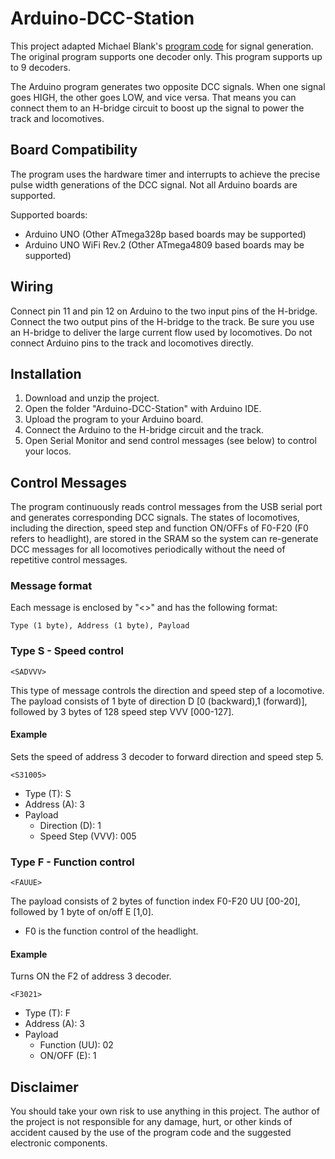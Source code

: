 # Arduino-DCC-Station
This project adapted Michael Blank's [program code](http://www.oscale.net/en/simpledcc) for signal generation. The original program supports one decoder only. This program supports up to 9 decoders.

The Arduino program generates two opposite DCC signals. When one signal goes HIGH, the other goes LOW, and vice versa. That means you can connect them to an H-bridge circuit to boost up the signal to power the track and locomotives.

## Board Compatibility
The program uses the hardware timer and interrupts to achieve the precise pulse width generations of the DCC signal. Not all Arduino boards are supported.

Supported boards:
- Arduino UNO (Other ATmega328p based boards may be supported)
- Arduino UNO WiFi Rev.2 (Other ATmega4809 based boards may be supported)

## Wiring
Connect pin 11 and pin 12 on Arduino to the two input pins of the H-bridge. Connect the two output pins of the H-bridge to the track. Be sure you use an H-bridge to deliver the large current flow used by locomotives. Do not connect Arduino pins to the track and locomotives directly. 

## Installation
1. Download and unzip the project.
2. Open the folder "Arduino-DCC-Station" with Arduino IDE.
3. Upload the program to your Arduino board.
4. Connect the Arduino to the H-bridge circuit and the track.
5. Open Serial Monitor and send control messages (see below) to control your locos. 

## Control Messages
The program continuously reads control messages from the USB serial port and generates corresponding DCC signals. The states of locomotives, including the direction, speed step and function ON/OFFs of F0-F20 (F0 refers to headlight), are stored in the SRAM so the system can re-generate DCC messages for all locomotives periodically without the need of repetitive control messages.

### Message format
Each message is enclosed by "<>" and has the following format:
```
Type (1 byte), Address (1 byte), Payload
```
### Type S - Speed control
```
<SADVVV>
```
This type of message controls the direction and speed step of a locomotive.
The payload consists of 1 byte of direction D [0 (backward),1 (forward)], followed by 3 bytes of 128 speed step VVV [000-127].

#### Example
Sets the speed of address 3 decoder to forward direction and speed step 5.
```
<S31005>
```
* Type (T): S
* Address (A): 3
* Payload
  * Direction (D): 1
  * Speed Step (VVV): 005

### Type F - Function control
```
<FAUUE>
```
The payload consists of 2 bytes of function index F0-F20 UU [00-20], followed by 1 byte of on/off E [1,0].
* F0 is the function control of the headlight.

#### Example
Turns ON the F2 of address 3 decoder.
```
<F3021>
```
* Type (T): F
* Address (A): 3
* Payload
  * Function (UU): 02
  * ON/OFF (E): 1

## Disclaimer
You should take your own risk to use anything in this project. The author of the project is not responsible for any damage, hurt, or other kinds of accident caused by the use of the program code and the suggested electronic components.
